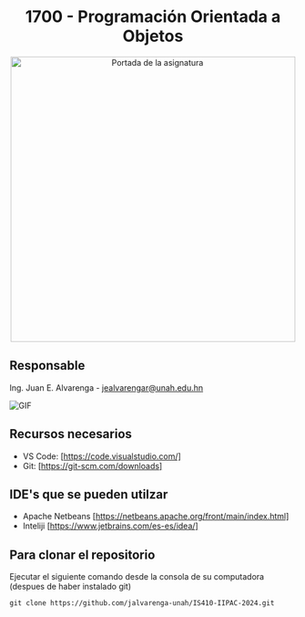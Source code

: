 
<div align="center">

  # 1700 - Programación Orientada a Objetos
  
  <img aling="right" src = "https://campusvirtual.unah.edu.hn/pluginfile.php/3058601/course/overviewfiles/Tarjeta%20de%20Visita%20Disen%CC%83ador%20Web%20Ilustrado%20Amarillo%20%282%29.png" alt="Portada de la asignatura" width=500/>
</div>

## Responsable

Ing. Juan E. Alvarenga - jealvarengar@unah.edu.hn

<img  alt="GIF" src="https://raw.githubusercontent.com/haoruilee/haoruilee/master/pic/pusheencode.gif" />

## Recursos necesarios

- VS Code: [https://code.visualstudio.com/]
- Git: [https://git-scm.com/downloads]

## IDE's que se pueden utilzar

- Apache Netbeans [https://netbeans.apache.org/front/main/index.html]
- Inteliji [https://www.jetbrains.com/es-es/idea/]

## Para clonar el repositorio

Ejecutar el siguiente comando desde la consola de su computadora (despues de haber instalado git)

```
git clone https://github.com/jalvarenga-unah/IS410-IIPAC-2024.git
```

